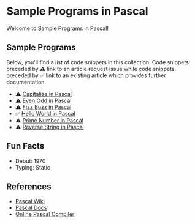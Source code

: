 # Sample Programs in Pascal

Welcome to Sample Programs in Pascal!

## Sample Programs

Below, you'll find a list of code snippets in this collection.
Code snippets preceded by :warning: link to an article request 
issue while code snippets preceded by :white_check_mark: link
to an existing article which provides further documentation.

- :warning: [Capitalize in Pascal][capitalize-article-issue]
- :warning: [Even Odd in Pascal][even-odd-article-issue]
- :warning: [Fizz Buzz in Pascal][fizz-buzz-article-issue]
- :white_check_mark: [Hello World in Pascal][hello-world-article]
- :warning: [Prime Number in Pascal][prime-number-article-issue]
- :warning: [Reverse String in Pascal][reverse-string-article-issue]

## Fun Facts

- Debut: 1970
- Typing: Static

## References

- [Pascal Wiki][wiki]
- [Pascal Docs][docs]
- [Online Pascal Compiler][compiler]


[wiki]: https://en.wikipedia.org/wiki/Pascal_(programming_language)
[docs]: https://www.freepascal.org/docs.var
[compiler]: https://www.jdoodle.com/execute-pascal-online

[hello-world-article]: https://therenegadecoder.com/code/hello-world-in-pascal/

[capitalize-article-issue]: https://github.com/TheRenegadeCoder/sample-programs-website/issues/367
[even-odd-article-issue]: https://github.com/TheRenegadeCoder/sample-programs-website/issues/368
[fizz-buzz-article-issue]: https://github.com/TheRenegadeCoder/sample-programs-website/issues/162
[prime-number-article-issue]: https://github.com/TheRenegadeCoder/sample-programs-website/issues/369
[reverse-string-article-issue]: https://github.com/TheRenegadeCoder/sample-programs-website/issues/370
